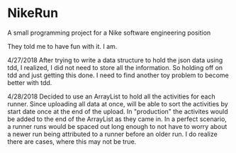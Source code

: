 # NikeRun
A small programming project for a Nike software engineering position

They told me to have fun with it.  I am.

4/27/2018
After trying to write a data structure to hold the json data using tdd, I realized, I did not need to store all the information.  So holding off on tdd and just getting this done.  I need to find another toy problem to become better with tdd.

4/28/2018
Decided to use an ArrayList to hold all the activities for each runner.  Since uploading all data at once, will be able to sort the activities by start date once at the end of the upload.  In "production" the activites would be added to the end of the ArrayList as they came in.  In a perfect scenario, a runner runs would be spaced out long enough to not have to worry about a newer run being attributed to a runner before an older run.  I do realize there are cases, where this may not be true.
